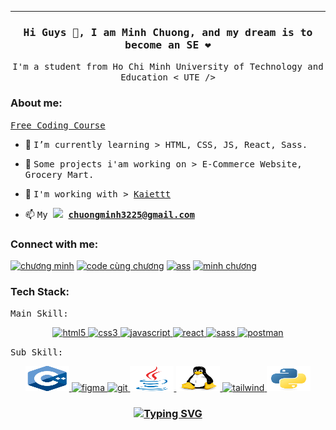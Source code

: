<b>  </b>
<hr> </hr>


<h3 align="center" class="heading-element" dir="auto">
 <samp> Hi Guys 👋, I am Minh Chuong, and my dream is to become an SE ❤️  </samp>
 </h3>

<p align="center" dir="auto"> 
  <samp>
        I'm a student from Ho Chi Minh University of Technology and Education  < UTE /> </b>
  </samp>
</p>

 <samp> <h3 align="left">About me: </h3> </samp>
<img align="right" src="https://camo.githubusercontent.com/19db51af5f90f1b152bc0b9078f5fe97053955be5074f03f17019c70345bdcdb/68747470733a2f2f6d69726f2e6d656469756d2e636f6d2f6d61782f313336302f302a37513379765349765f7430696f4a2d5a2e676966" width="400" alt="">


 <a href="https://docs.google.com/spreadsheets/d/1NqC1ORmF-EW076AFyRN4J5qibYUyBi69/edit?usp=drive_link">  <samp> Free Coding Course </samp> </a>
- 🌱 <samp> I’m currently learning > HTML, CSS, JS, React, Sass. </samp>
- 🔭   <samp> Some projects i'am working on >
E-Commerce Website, Grocery Mart. </samp>
- 🤝 <samp> I'm working with > [Kaiettt](https://github.com/Kaiettt) </samp>

- 📫 <samp> My <img src="https://img.shields.io/badge/Gmail-D14836?style=for-the-badge&logo=gmail&logoColor=white"> **chuongminh3225@gmail.com**  </samp>

<h3 align="left">Connect with me: </h3>
        <p align="left" dir="auto">
            <a
                href="https://www.facebook.com/profile.php?id=100062402630954"
                target="blank"
                ><img
                    src="https://raw.githubusercontent.com/rahuldkjain/github-profile-readme-generator/master/src/images/icons/Social/facebook.svg"
                    alt="chương minh"
                    height="30"
                    width="50"
            /></a>
            <a
                href="https://www.youtube.com/channel/UC3PLongL5cTtNhw35oOOMfA"
                target="blank"
                ><img
                    src="https://raw.githubusercontent.com/rahuldkjain/github-profile-readme-generator/master/src/images/icons/Social/youtube.svg"
                    alt="code cùng chương"
                    height="30"
                    width="50"
            /></a>
            <a href="https://www.instagram.com/chuong_it/" target="blank"
                ><img
                    src="https://raw.githubusercontent.com/rahuldkjain/github-profile-readme-generator/master/src/images/icons/Social/instagram.svg"
                    alt="ass"
                    height="30"
                    width="50"
            /></a>
            <a href="https://www.linkedin.com/in/minh-ch%C6%B0%C6%A1ng-43b95830b/" target="blank"
                ><img
                    src="https://raw.githubusercontent.com/rahuldkjain/github-profile-readme-generator/master/src/images/icons/Social/linked-in-alt.svg"
                    alt="minh chương"
                    height="30"
                    width="50"
            /></a>
        </p>

 
<h3 align="left">Tech Stack:</h3>

<samp align="left"> Main Skill: </samp> 
<p align="center"> 
 <a href="https://www.w3.org/html/" target="_blank" rel="noreferrer">
                <img
                    src="https://img.shields.io/badge/HTML5-E34F26?style=for-the-badge&logo=html5&logoColor=white"
                    alt="html5"
                />
</a>
 <a href="https://www.w3schools.com/css/"
                target="_blank"
                rel="noreferrer"
            >
                <img
                    src="https://img.shields.io/badge/CSS3-1572B6?style=for-the-badge&logo=css3&logoColor=white"
                    alt="css3"
                />
            </a>
             <a
                href="https://developer.mozilla.org/en-US/docs/Web/JavaScript"
                target="_blank"
            >
                <img
                    src="https://img.shields.io/badge/JavaScript-323330?style=for-the-badge&logo=javascript&logoColor=F7DF1E"
                    alt="javascript"
                />
            </a>
            <a href="https://reactjs.org/" target="_blank" rel="noreferrer">
                <img
                    src="https://img.shields.io/badge/React-20232A?style=for-the-badge&logo=react&logoColor=61DAFB"
                    alt="react"
                />
            </a>
            <a href="https://sass-lang.com" target="_blank" rel="noreferrer">
                <img
                    src="https://img.shields.io/badge/Sass-CC6699?style=for-the-badge&logo=sass&logoColor=white"
                    alt="sass"
                />
            </a> 
            <a href="https://postman.com" target="_blank" rel="noreferrer">
                <img
                    src="https://img.shields.io/badge/Postman-FF6C37?style=for-the-badge&logo=Postman&logoColor=white"
                    alt="postman"
                />
            </a>


</p>

 <samp> Sub Skill:  </samp>
 <p align="center">
            <a
                href="https://www.w3schools.com/cpp/"
                target="_blank"
                rel="noreferrer"
            >
                <img
                    src="https://raw.githubusercontent.com/devicons/devicon/master/icons/cplusplus/cplusplus-original.svg"
                    alt="cplusplus"
                    width="70"
                    height="40"
                />
            </a>
            <a href="https://www.figma.com/" target="_blank" rel="noreferrer">
                <img
                    src="https://www.vectorlogo.zone/logos/figma/figma-icon.svg"
                    alt="figma"
                    width="70"
                    height="40"
                />
            </a>
            <a href="https://git-scm.com/" target="_blank" rel="noreferrer">
                <img
                    src="https://www.vectorlogo.zone/logos/git-scm/git-scm-icon.svg"
                    alt="git"
                    width="70"
                    height="40"
                />
            </a>           
            <a href="https://www.java.com" target="_blank" rel="noreferrer">
                <img
                    src="https://raw.githubusercontent.com/devicons/devicon/master/icons/java/java-original.svg"
                    alt="java"
                    width="70"
                    height="40"
                />
            </a>
            <a href="https://www.linux.org/" target="_blank" rel="noreferrer">
                <img
                    src="https://raw.githubusercontent.com/devicons/devicon/master/icons/linux/linux-original.svg"
                    alt="linux"
                    width="70"
                    height="40"
                />
            </a>
            <a href="https://tailwindcss.com/" target="_blank" rel="noreferrer">
                <img
                    src="https://www.vectorlogo.zone/logos/tailwindcss/tailwindcss-icon.svg"
                    alt="tailwind"
                    width="70"
                    height="40"
                />
            </a>
            <a href="https://www.python.org" target="_blank" rel="noreferrer">
                <img
                    src="https://raw.githubusercontent.com/devicons/devicon/master/icons/python/python-original.svg"
                    alt="python"
                    width="70"
                    height="40"
                />
            </a>
 </p>


<h3 align="center" class="heading-element" dir="auto">
  <a href="https://git.io/typing-svg"><img src="https://readme-typing-svg.demolab.com?font=Fira+Code&pause=1000&color=3E6FF4&width=435&lines=Thanks+for+viewing+my+profile+%F0%9F%A4%9D" alt="Typing SVG" /></a> 
</h3>

